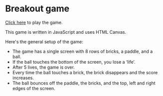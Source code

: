 # Breakout game

[Click here](https://pav0107.github.io/breakout-game/) to play the game.

This game is written in JavaScript and uses HTML Canvas.

Here's the general setup of the game:
- The  game has a single screen with 8 rows of bricks, a paddle, and a ball. 
- If the ball touches the bottom of the screen, you lose a ‘life’. 
- After 5 lives, the game is over. 
- Every time the ball touches a brick, the brick disappears and the score increases. 
- The ball bounces off the paddle, the bricks, and the top, left and right edges of the screen. 
